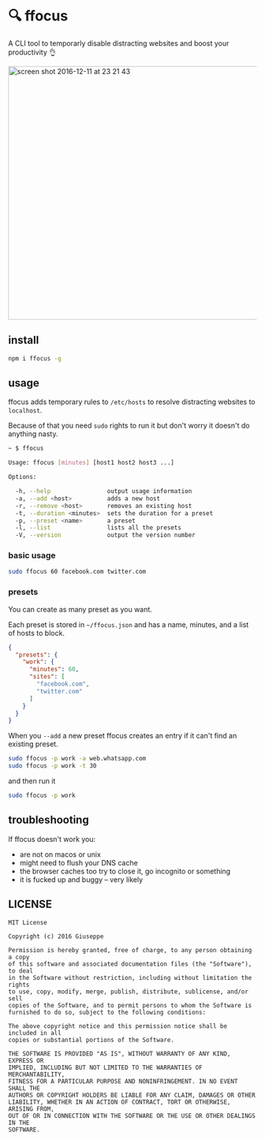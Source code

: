 # 🔍 ffocus

A CLI tool to temporarly disable distracting websites and boost your productivity 👌

<img width="514" alt="screen shot 2016-12-11 at 23 21 43" src="https://cloud.githubusercontent.com/assets/711311/21083820/dc2beada-bff8-11e6-9846-334203e62e8a.png">

## install

```bash
npm i ffocus -g
```

## usage

ffocus adds temporary rules to `/etc/hosts` to resolve distracting websites to `localhost`.

Because of that you need `sudo` rights to run it but don't worry it doesn't do anything nasty.

```bash
~ $ ffocus

Usage: ffocus [minutes] [host1 host2 host3 ...]

Options:

  -h, --help                output usage information
  -a, --add <host>          adds a new host
  -r, --remove <host>       removes an existing host
  -t, --duration <minutes>  sets the duration for a preset
  -p, --preset <name>       a preset
  -l, --list                lists all the presets
  -V, --version             output the version number
```

### basic usage

```bash
sudo ffocus 60 facebook.com twitter.com
```

### presets

You can create as many preset as you want.

Each preset is stored in `~/ffocus.json`
and has a name, minutes, and a list of hosts to block.

```json
{
  "presets": {
    "work": {
      "minutes": 60,
      "sites": [
        "facebook.com",
        "twitter.com"
      ]
    }
  }
}
```

When you `--add` a new preset ffocus creates an entry if it can't find an existing preset.

```bash
sudo ffocus -p work -a web.whatsapp.com
sudo ffocus -p work -t 30
```

and then run it

```bash
sudo ffocus -p work
```

## troubleshooting

If ffocus doesn't work you:

* are not on macos or unix
* might need to flush your DNS cache
* the browser caches too try to close it, go incognito or something
* it is fucked up and buggy – very likely

## LICENSE

```
MIT License

Copyright (c) 2016 Giuseppe

Permission is hereby granted, free of charge, to any person obtaining a copy
of this software and associated documentation files (the "Software"), to deal
in the Software without restriction, including without limitation the rights
to use, copy, modify, merge, publish, distribute, sublicense, and/or sell
copies of the Software, and to permit persons to whom the Software is
furnished to do so, subject to the following conditions:

The above copyright notice and this permission notice shall be included in all
copies or substantial portions of the Software.

THE SOFTWARE IS PROVIDED "AS IS", WITHOUT WARRANTY OF ANY KIND, EXPRESS OR
IMPLIED, INCLUDING BUT NOT LIMITED TO THE WARRANTIES OF MERCHANTABILITY,
FITNESS FOR A PARTICULAR PURPOSE AND NONINFRINGEMENT. IN NO EVENT SHALL THE
AUTHORS OR COPYRIGHT HOLDERS BE LIABLE FOR ANY CLAIM, DAMAGES OR OTHER
LIABILITY, WHETHER IN AN ACTION OF CONTRACT, TORT OR OTHERWISE, ARISING FROM,
OUT OF OR IN CONNECTION WITH THE SOFTWARE OR THE USE OR OTHER DEALINGS IN THE
SOFTWARE.
```
